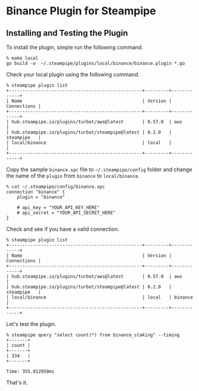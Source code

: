 # Binance Plugin for Steampipe

## Installing and Testing the Plugin

To install the plugin, simple run the following command.

```
% make local
go build -o  ~/.steampipe/plugins/local/binance/binance.plugin *.go
```

Check your local plugin using the following command.

```
% steampipe plugin list
+--------------------------------------------------+---------+-------------+
| Name                                             | Version | Connections |
+--------------------------------------------------+---------+-------------+
| hub.steampipe.io/plugins/turbot/aws@latest       | 0.57.0  | aws         |
| hub.steampipe.io/plugins/turbot/steampipe@latest | 0.2.0   | steampipe   |
| local/binance                                    | local   |             |
+--------------------------------------------------+---------+-------------+
```

Copy the sample `binance.spc` file to `~/.steampipe/config` folder and change the name of the `plugin` from `binance` to `local/binance`.

```
% cat ~/.steampipe/config/binance.spc
connection "binance" {
    plugin = "binance"

    # api_key = "YOUR_API_KEY_HERE"
    # api_secret = "YOUR_API_SECRET_HERE"
}
```

Check and see if you have a valid connection.

```
% steampipe plugin list
+--------------------------------------------------+---------+-------------+
| Name                                             | Version | Connections |
+--------------------------------------------------+---------+-------------+
| hub.steampipe.io/plugins/turbot/aws@latest       | 0.57.0  | aws         |
| hub.steampipe.io/plugins/turbot/steampipe@latest | 0.2.0   | steampipe   |
| local/binance                                    | local   | binance     |
+--------------------------------------------------+---------+-------------+
```

Let's test the plugin.

```
% steampipe query "select count(*) from binance_staking" --timing
+-------+
| count |
+-------+
| 334   |
+-------+

Time: 355.912958ms
```

That's it.
